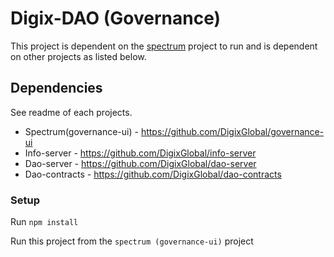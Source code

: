 # Digix-DAO (Governance)

This project is dependent on the [spectrum](https://github.com/DigixGlobal/governance-ui) project to run and is dependent on other projects as listed below.

## Dependencies

See readme of each projects.

- Spectrum(governance-ui) - https://github.com/DigixGlobal/governance-ui
- Info-server - https://github.com/DigixGlobal/info-server
- Dao-server - https://github.com/DigixGlobal/dao-server
- Dao-contracts - https://github.com/DigixGlobal/dao-contracts

### Setup

Run `npm install`

Run this project from the `spectrum (governance-ui)` project
